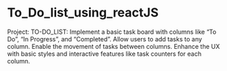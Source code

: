 # To_Do_list_using_reactJS
Project: TO-DO_LIST: Implement a basic task board with columns like “To Do”, “In Progress”, and “Completed”. Allow users to add tasks to any column. Enable the movement of tasks between columns. Enhance the UX with basic styles and interactive features like task counters for each column.
